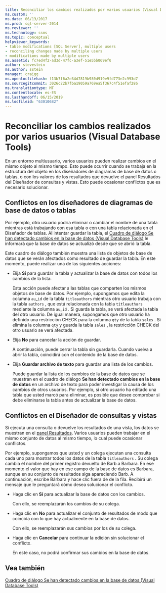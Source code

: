 ```yaml
---
title: Reconciliar los cambios realizados por varios usuarios (Visual Database Tools) | Microsoft Docs
ms.custom: ''
ms.date: 06/13/2017
ms.prod: sql-server-2014
ms.reviewer: ''
ms.technology: ssms
ms.topic: conceptual
helpviewer_keywords:
- table modifications [SQL Server], multiple users
- reconciling changes made by multiple users
- modifications made by multiple users
ms.assetid: fc7ed4f2-ad3d-47fc-a3ef-51e5bb069ef0
author: stevestein
ms.author: sstein
manager: craigg
ms.openlocfilehash: f13b7f6a2e34d7819b930d919e9fd773e2c993d7
ms.sourcegitcommit: 3026c22b7fba19059a769ea5f367c4f51efaf286
ms.translationtype: MT
ms.contentlocale: es-ES
ms.lasthandoff: 06/15/2019
ms.locfileid: "63010682"
---
```

# <a name="reconcile-changes-made-by-multiple-users-visual-database-tools"></a>Reconciliar los cambios realizados por varios usuarios (Visual Database Tools)
  En un entorno multiusuario, varios usuarios pueden realizar cambios en el mismo objeto al mismo tiempo. Esto puede ocurrir cuando se trabaja en la estructura del objeto en los diseñadores de diagramas de base de datos o tablas, o con los valores de los resultados que devuelve el panel Resultados del Diseñador de consultas y vistas. Esto puede ocasionar conflictos que es necesario solucionar.  
  
## <a name="conflicts-in-the-table-or-database-diagram-designers"></a>Conflictos en los diseñadores de diagramas de base de datos o tablas  
 Por ejemplo, otro usuario podría eliminar o cambiar el nombre de una tabla mientras está trabajando con esa tabla o con una tabla relacionada en el Diseñador de tablas. Al intentar guardar la tabla, el [Cuadro de diálogo Se han detectado cambios en la base de datos &#40;Visual Database Tools&#41;](visual-database-tools.md) le informará que la base de datos se actualizó desde que se abrió la tabla.  
  
 Este cuadro de diálogo también muestra una lista de objetos de base de datos que se verán afectados como resultado de guardar la tabla. En este momento, puede realizar una de las siguientes acciones:  
  
-   Elija **Sí** para guardar la tabla y actualizar la base de datos con todos los cambios de la lista.  
  
     Esta acción puede afectar a las tablas que comparten los mismos objetos de base de datos. Por ejemplo, supongamos que edita la columna `au`_`id` de la tabla `titleauthors` mientras otro usuario trabaja con la tabla `authors` , que está relacionada con la tabla `titleauthors` mediante la columna `au`\_`id` . Si guarda la tabla, se verá afectada la tabla del otro usuario. De igual manera, supongamos que otro usuario ha definido una restricción CHECK para la columna `qty` de la tabla `sales` . Si elimina la columna `qty` y guarda la tabla `sales` , la restricción CHECK del otro usuario se verá afectada.  
  
-   Elija **No** para cancelar la acción de guardar.  
  
     A continuación, puede cerrar la tabla sin guardarla. Cuando vuelva a abrir la tabla, coincidirá con el contenido de la base de datos.  
  
-   Elija **Guardar archivo de texto** para guardar una lista de los cambios.  
  
     Puede guardar la lista de los cambios de la base de datos que se muestran en el cuadro de diálogo **Se han detectado cambios en la base de datos** en un archivo de texto para poder investigar la causa de los cambios de otros usuarios. Por ejemplo, si otro usuario ha editado una tabla que usted marcó para eliminar, es posible que desee comprobar si debe eliminarse la tabla antes de actualizar la base de datos.  
  
## <a name="conflicts-in-the-query-and-view-designer"></a>Conflictos en el Diseñador de consultas y vistas  
 Si ejecuta una consulta o devuelve los resultados de una vista, los datos se muestran en el [panel Resultados](results-pane-visual-database-tools.md). Varios usuarios pueden trabajar en el mismo conjunto de datos al mismo tiempo, lo cual puede ocasionar conflictos.  
  
 Por ejemplo, supongamos que usted y un colega ejecutan una consulta cada uno para mostrar todos los datos de la tabla `titleauthors` . Su colega cambia el nombre del primer registro devuelto de Barb a Barbara. En ese momento el valor que hay en ese campo de la base de datos es Barbara, aunque en su conjunto de resultados siga apareciendo Barb. A continuación, escribe Bárbara y hace clic fuera de de la fila. Recibirá un mensaje que le preguntará cómo desea solucionar el conflicto.  
  
-   Haga clic en **Sí** para actualizar la base de datos con los cambios.  
  
     Con ello, se reemplazarán los cambios de su colega.  
  
-   Haga clic en **No** para actualizar el conjunto de resultados de modo que coincida con lo que hay actualmente en la base de datos.  
  
     Con ello, se reemplazarán sus cambios por los de su colega.  
  
-   Haga clic en **Cancelar** para continuar la edición sin solucionar el conflicto.  
  
     En este caso, no podrá confirmar sus cambios en la base de datos.  
  
## <a name="see-also"></a>Vea también  
 [Cuadro de diálogo Se han detectado cambios en la base de datos &#40;Visual Database Tools&#41;](visual-database-tools.md)  
  
  
